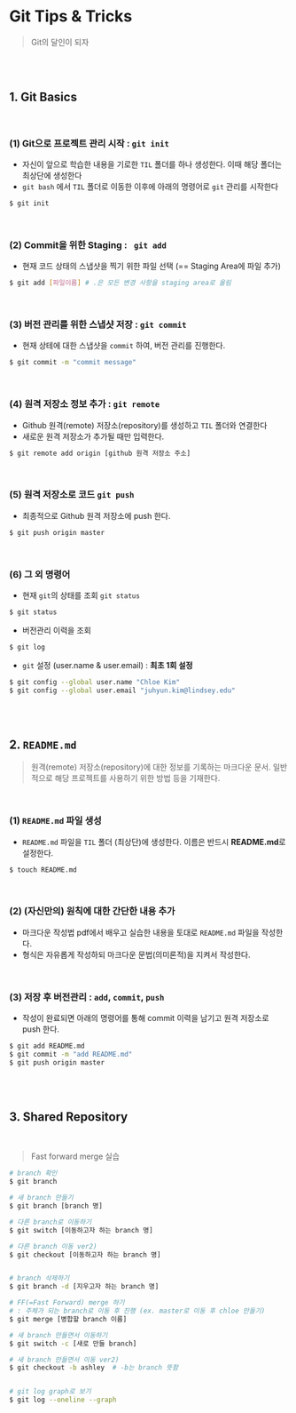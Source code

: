 # Git Tips & Tricks

> Git의 달인이 되자

<br>

<br>

## 1. Git Basics

<br>

### (1) Git으로 프로젝트 관리 시작 : `git init`

- 자신이 앞으로 학습한 내용을 기로한 `TIL` 폴더를 하나 생성한다. 이때 해당 폴더는 최상단에 생성한다
- `git bash` 에서 `TIL` 폴더로 이동한 이후에 아래의 명령어로 `git` 관리를 시작한다

```bash
$ git init
```

<br>

### (2) Commit을 위한 Staging : ` git add`

- 현재 코드 상태의 스냅샷을 찍기 위한 파일 선택 (== Staging Area에 파일 추가)

``` bash
$ git add [파일이름] # .은 모든 변경 사항을 staging area로 올림
```

<br>

### (3) 버전 관리를 위한 스냅샷 저장 : `git commit`

- 현재 상테에 대한 스냅샷을 `commit` 하여, 버전 관리를 진행한다.

``` bash
$ git commit -m "commit message"
```

<br>

### (4) 원격 저장소 정보 추가 : `git remote`

- Github 원격(remote) 저장소(repository)를 생성하고 `TIL` 폴더와 연결한다
- 새로운 원격 저장소가 추가될 때만 입력한다.

```bash
$ git remote add origin [github 원격 저장소 주소]
```

<br>

### (5) 원격 저장소로 코드 `git push`

- 최종적으로 Github 원격 저장소에 push 한다.

```bash
$ git push origin master
```

<br>

### (6) 그 외 명령어

- 현재 `git`의 상태를 조회 `git status`

````bash
$ git status
````

- 버전관리 이력을 조회

```bash
$ git log
```

- `git` 설정 (user.name & user.email) : **최초 1회 설정**

```bash
$ git config --global user.name "Chloe Kim"
$ git config --global user.email "juhyun.kim@lindsey.edu"
```



<br><br>

## 2. `README.md`

> 원격(remote) 저장소(repository)에 대한 정보를 기록하는 마크다운 문서. 일반적으로 해당 프로젝트를 사용하기 위한 방법 등을 기재한다.

<br>

### (1) `README.md` 파일 생성

- `README.md` 파일을 `TIL` 폴더 (최상단)에 생성한다. 이름은 반드시 **README.md**로 설정한다.

```bash
$ touch README.md
```

<br>

### (2) (자신만의)  원칙에 대한 간단한 내용 추가

- 마크다운 작성법 pdf에서 배우고 실습한 내용을 토대로 `README.md` 파일을 작성한다.
- 형식은 자유롭게 작성하되 마크다운 문법(의미론적)을 지켜서 작성한다.

<br>

### (3) 저장 후 버전관리 : `add`, `commit`, `push`

- 작성이 완료되면 아래의 명령어를 통해 commit 이력을 남기고 원격 저장소로 push 한다.

```bash
$ git add README.md
$ git commit -m "add README.md"
$ git push origin master
```

<br>

<br>

## 3. Shared Repository

<br>

> Fast forward merge 실습

```bash
# branch 확인
$ git branch

# 새 branch 만들기
$ git branch [branch 명]

# 다른 branch로 이동하기
$ git switch [이동하고자 하는 branch 명]

# 다른 branch 이동 ver2)
$ git checkout [이동하고자 하는 branch 명]


# branch 삭제하기
$ git branch -d [지우고자 하는 branch 명]

# FF(=Fast Forward) merge 하기
# : 주체가 되는 branch로 이동 후 진행 (ex. master로 이동 후 chloe 만들기)
$ git merge [병합할 branch 이름]

# 새 branch 만들면서 이동하기
$ git switch -c [새로 만들 branch]

# 새 branch 만들면서 이동 ver2)
$ git checkout -b ashley  # -b는 branch 뜻함


# git log graph로 보기
$ git log --oneline --graph


```



